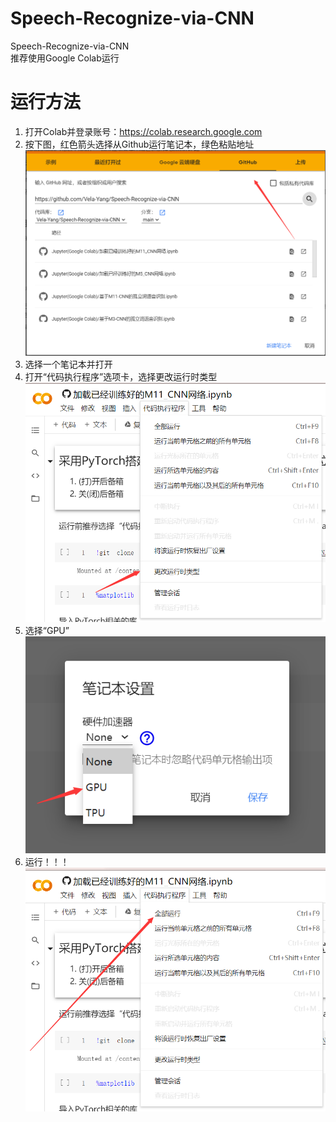 # Speech-Recognize-via-CNN
 Speech-Recognize-via-CNN  
 推荐使用Google Colab运行  
# 运行方法  
 1. 打开Colab并登录账号：https://colab.research.google.com
 2. 按下图，红色箭头选择从Github运行笔记本，绿色粘贴地址  
 ![](./展示图片/1.png)
 3. 选择一个笔记本并打开  
 4. 打开“代码执行程序”选项卡，选择更改运行时类型  
 ![](./展示图片/2.png)
 5. 选择“GPU”  
 ![](./展示图片/3.png)
 6. 运行！！！ 
 ![](./展示图片/4.png)
